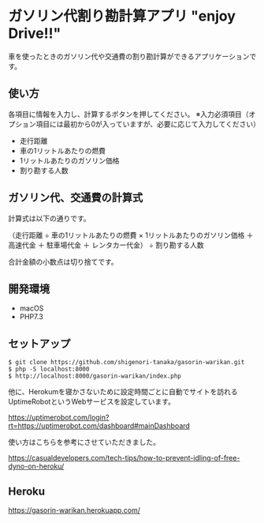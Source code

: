 # ガソリン代割り勘計算アプリ "enjoy Drive!!"
車を使ったときのガソリン代や交通費の割り勘計算ができるアプリケーションです。

## 使い方
各項目に情報を入力し、計算するボタンを押してください。
※入力必須項目（オプション項目には最初から0が入っていますが、必要に応じて入力してください）
- 走行距離
- 車の1リットルあたりの燃費
- 1リットルあたりのガソリン価格
- 割り勘する人数

## ガソリン代、交通費の計算式
計算式は以下の通りです。

（走行距離 ÷ 車の1リットルあたりの燃費 × 1リットルあたりのガソリン価格 ＋ 高速代金 ＋ 駐車場代金 ＋ レンタカー代金） ÷ 割り勘する人数

合計金額の小数点は切り捨てです。

## 開発環境
- macOS
- PHP7.3

## セットアップ

```
$ git clone https://github.com/shigenori-tanaka/gasorin-warikan.git
$ php -S localhost:8000
$ http://localhost:8000/gasorin-warikan/index.php
```
他に、Herokumを寝かさないために設定時間ごとに自動でサイトを訪れるUptimeRobotというWebサービスを設定しています。


https://uptimerobot.com/login?rt=https://uptimerobot.com/dashboard#mainDashboard

使い方はこちらを参考にさせていただきました。

https://casualdevelopers.com/tech-tips/how-to-prevent-idling-of-free-dyno-on-heroku/


## Heroku
https://gasorin-warikan.herokuapp.com/


